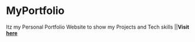 # MyPortfolio
Itz my Personal Portfolio Website to show my Projects and Tech skills 
||**Visit** <a href ="https://himanshukrprasad.github.io/MyPortfolio/">**here**</a>
